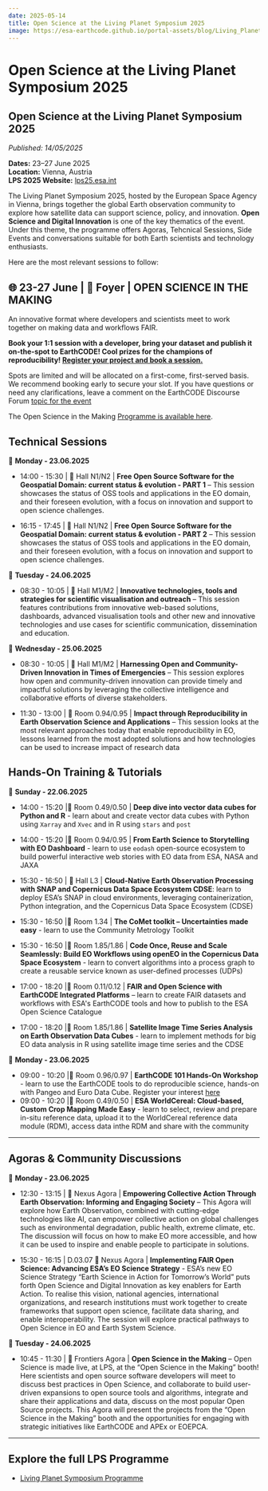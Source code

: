 ```yaml
---
date: 2025-05-14
title: Open Science at the Living Planet Symposium 2025
image: https://esa-earthcode.github.io/portal-assets/blog/Living_Planet_Symposium_2025_pillars-4170729331.jpg
---
```


# Open Science at the Living Planet Symposium 2025 <!--{ as="img" mode="hero" src="https://esa-earthcode.github.io/portal-assets/blog/Living_Planet_Symposium_2025_pillars-4170729331.jpg" }-->

## Open Science at the Living Planet Symposium 2025
*Published: 14/05/2025*

**Dates:** 23–27 June 2025  
**Location:** Vienna, Austria  
**LPS 2025 Website:** [lps25.esa.int](https://lps25.esa.int/)

The Living Planet Symposium 2025, hosted by the European Space Agency in Vienna, brings together the global Earth observation community to explore how satellite data can support science, policy, and innovation. **Open Science and Digital Innovation** is one of the key thematics of the event. Under this theme, the programme offers Agoras, Tehcnical Sessions, Side Events and conversations suitable for both Earth scientists and technology enthusiasts. 

Here are the most relevant sessions to follow:

## 🌐 23-27 June | 📍 Foyer | OPEN SCIENCE IN THE MAKING

 An innovative format where developers and scientists meet to work together on making data and workflows FAIR.
 
 **Book your 1:1 session with a developer, bring your dataset and publish it on-the-spot to EarthCODE! Cool prizes for the champions of reproducibility! [Register your project and book a session.](https://forms.office.com/e/Rzh5TTU1uh)**

Spots are limited and will be allocated on a first-come, first-served basis. We recommend booking early to secure your slot. If you have questions or need any clarifications, leave a comment on the EarthCODE Discourse Forum [topic for the event](https://discourse-earthcode.eox.at/t/publish-your-project-s-data-at-lps-2025/80)

The Open Science in the Making [Programme is available here](https://earthcode.esa.int/blog/open-science-in-the-making).
  
## Technical Sessions

 📆 **Monday - 23.06.2025**

- 14:00 - 15:30 | 📍 Hall N1/N2 | **Free Open Source Software for the Geospatial Domain: current status & evolution - PART 1** –  This session showcases the status of OSS tools and applications in the EO domain, and their foreseen evolution, with a focus on innovation and support to open science challenges.

- 16:15 - 17:45 | 📍 Hall N1/N2 | **Free Open Source Software for the Geospatial Domain: current status & evolution - PART 2** –  This session showcases the status of OSS tools and applications in the EO domain, and their foreseen evolution, with a focus on innovation and support to open science challenges.

📆 **Tuesday - 24.06.2025**

- 08:30 - 10:05 | 📍 Hall M1/M2 | **Innovative technologies, tools and strategies for scientific visualisation and outreach** –  This session features contributions from innovative web-based solutions, dashboards, advanced visualisation tools and other new and innovative technologies and use cases for scientific communication, dissemination and education.

📆 **Wednesday - 25.06.2025**

- 08:30 - 10:05 | 📍 Hall M1/M2 | **Harnessing Open and Community-Driven Innovation in Times of Emergencies** –  This session explores how open and community-driven innovation can provide timely and impactful solutions by leveraging the collective intelligence and collaborative efforts of diverse stakeholders.

- 11:30 - 13:00 | 📍 Room 0.94/0.95 | **Impact through Reproducibility in Earth Observation Science and Applications** –  This session looks at the most relevant approaches today that enable reproducibility in EO, lessons learned from the most adopted solutions and how technologies can be used to increase impact of research data

## Hands-On Training & Tutorials

 📆 **Sunday - 22.06.2025**

- 14:00 - 15:20 |📍 Room 0.49/0.50 | **Deep dive into vector data cubes for Python and R** - learn about and create vector data cubes with Python using `Xarray` and `Xvec` and in R using `stars` and `post`

- 14:00 - 15:20 |📍 Room 0.94/0.95 | **From Earth Science to Storytelling with EO Dashboard** - learn to use `eodash` open-source ecosystem to build powerful interactive web stories with EO data from ESA, NASA and JAXA

- 15:30 - 16:50 | 📍 Hall L3 | **Cloud-Native Earth Observation Processing with SNAP and Copernicus Data Space Ecosystem CDSE**: learn to deploy ESA’s SNAP in cloud environments, leveraging containerization, Python integration, and the Copernicus Data Space Ecosystem (CDSE)
  
- 15:30 - 16:50 |📍 Room 1.34 | **The CoMet toolkit – Uncertainties made easy** - learn to use the Community Metrology Toolkit

- 15:30 - 16:50 |📍 Room 1.85/1.86 | **Code Once, Reuse and Scale Seamlessly: Build EO Workflows using openEO in the Copernicus Data Space Ecosystem** - learn to convert algorithms into a process graph to create a reusable service known as user-defined processes (UDPs)

- 17:00 - 18:20 |📍 Room 0.11/0.12 | **FAIR and Open Science with EarthCODE Integrated Platforms** – learn to create FAIR datasets and workflows with ESA's EarthCODE tools and how to publish to the ESA Open Science Catalogue

- 17:00 - 18:20 |📍 Room 1.85/1.86 | **Satellite Image Time Series Analysis on Earth Observation Data Cubes** - learn to implement methods for big EO data analysis in R using satellite image time series and the CDSE

 📆 **Monday - 23.06.2025**

- 09:00 - 10:20 |📍 Room 0.96/0.97 | **EarthCODE 101 Hands-On Workshop** - learn to use the EarthCODE tools to do reproducible science, hands-on with Pangeo and Euro Data Cube. Register your interest [here](https://forms.office.com/e/jAB9YLjgY0)
- 09:00 - 10:20 |📍 Room 0.49/0.50 | **ESA WorldCereal: Cloud-based, Custom Crop Mapping Made Easy** - learn to select, review and prepare in-situ reference data, upload it to the WorldCereal reference data module (RDM), access data inthe RDM and share with the community 
---

## Agoras & Community Discussions

📆 **Monday - 23.06.2025**

-   12:30 - 13:15 | 📍 Nexus Agora | **Empowering Collective Action Through Earth Observation: Informing and Engaging Society** – This Agora will explore how Earth Observation, combined with cutting-edge technologies like AI, can empower collective action on global challenges such as environmental degradation, public health, extreme climate, etc. The discussion  will focus on how to make EO more accessible, and how it can be used to inspire and enable people to participate in solutions.

- 15:30 - 16:15 | D.03.07 📍 Nexus Agora | **Implementing FAIR Open Science: Advancing ESA’s EO Science Strategy** - ESA’s new EO Science Strategy “Earth Science in Action for Tomorrow’s World” puts forth Open Science and Digital Innovation as key enablers for Earth Action. To realise this vision, national agencies, international organizations, and research institutions must work together to create frameworks that support open science, facilitate data sharing, and enable interoperability. The session will explore practical pathways to Open Science in EO and Earth System Science. 

📆 **Tuesday - 24.06.2025**

-   10:45 - 11:30 | 📍 Frontiers Agora | **Open Science in the Making** – Open Science is made live, at LPS, at the “Open Science in the Making” booth! Here scientists and open source software developers will meet to discuss best practices in Open Science, and collaborate to build user-driven expansions to open source tools and algorithms, integrate and share their applications and data, discuss on the most popular Open Source projects. This Agora will present the projects from the “Open Science in the Making” booth and the opportunities for engaging with strategic initiatives like EarthCODE and APEx or EOEPCA.
---


## Explore the full LPS Programme

- [Living Planet Symposium Programme](https://lps25.esa.int/programme/)  

